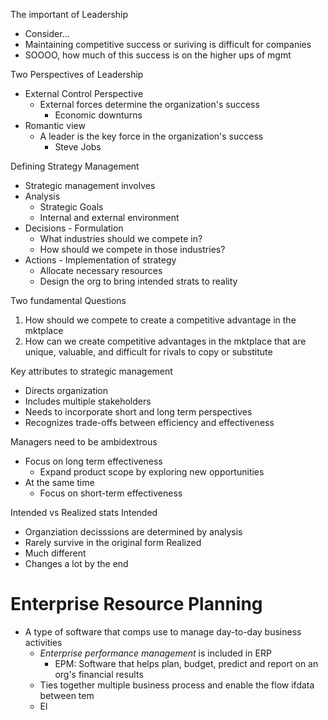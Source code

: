 The important of Leadership
- Consider...
- Maintaining competitive success or suriving is difficult for companies
- SOOOO, how much of this success is on the higher ups of mgmt

Two Perspectives of Leadership
- External Control Perspective
	- External forces determine the organization's success
		- Economic downturns
- Romantic view
	- A leader is the key force in the organization's success
		- Steve Jobs

Defining Strategy Management
- Strategic management involves
- Analysis
	- Strategic Goals
	- Internal and external environment
- Decisions - Formulation
	- What industries should we compete in?
	- How should we compete in those industries?
- Actions - Implementation of strategy
	- Allocate necessary resources
	- Design the org to bring intended strats to reality

Two fundamental Questions
1. How should we compete to create a competitive advantage in the mktplace
2. How can we create competitive advantages in the mktplace that are unique, valuable, and difficult for rivals to copy or substitute

Key attributes to strategic management
- Directs organization
- Includes multiple stakeholders
- Needs to incorporate short and long term perspectives
- Recognizes trade-offs between efficiency and effectiveness

Managers need to be ambidextrous
- Focus on long term effectiveness
	- Expand product scope by exploring new opportunities
- At the same time
	- Focus on short-term effectiveness

Intended vs Realized stats
Intended
- Organziation decisssions are determined by analysis
- Rarely survive in the original form
Realized
- Much different
- Changes a lot by the end

# Enterprise Resource Planning
- A type of software that comps use to manage day-to-day business activities
	- *Enterprise performance management* is included in ERP
		- EPM: Software that helps plan, budget, predict and report on an org's financial results
	- Ties together multiple business process and enable the flow ifdata between tem
	- El